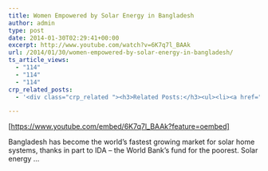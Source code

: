 ```yaml
---
title: Women Empowered by Solar Energy in Bangladesh
author: admin
type: post
date: 2014-01-30T02:29:41+00:00
excerpt: http://www.youtube.com/watch?v=6K7q7l_BAAk
url: /2014/01/30/women-empowered-by-solar-energy-in-bangladesh/
ts_article_views:
  - "114"
  - "114"
  - "114"
crp_related_posts:
  - '<div class="crp_related "><h3>Related Posts:</h3><ul><li><a href="https://scdhub.org/2017/12/29/women-and-water-a-video-by-water-for-people-3/"    ><img src="https://scdhub.org/wp-content/uploads/2017/12/women-and-water-a-video-by-water-150x150.jpg" alt="Women and Water &#8211; a Video by Water For People" title="Women and Water &#8211; a Video by Water For People" width="150" height="150" class="crp_thumb crp_featured" /><span class="crp_title">Women and Water &#8211; a Video by Water For People</span></a></li><li><a href="https://scdhub.org/2017/12/25/wastewater-treatment-and-biosolids-management/"    ><img src="https://scdhub.org/wp-content/uploads/2017/12/wastewater-treatment-and-biosoli-150x150.jpg" alt="Wastewater treatment and Biosolids management" title="Wastewater treatment and Biosolids management" width="150" height="150" class="crp_thumb crp_featured" /><span class="crp_title">Wastewater treatment and Biosolids management</span></a></li><li><a href="https://scdhub.org/2018/01/06/household-and-neighborhood-sanitation-infrastructures-excreta-wastewater-disposal-in-developing-countries/"    ><img src="https://scdhub.org/wp-content/plugins/contextual-related-posts/default.png" alt="Household and neighborhood Sanitation Infrastructures: Excreta, wastewater disposal in developing countries" title="Household and neighborhood Sanitation Infrastructures: Excreta, wastewater disposal in developing countries" width="150" height="150" class="crp_thumb crp_default" /><span class="crp_title">Household and neighborhood Sanitation&hellip;</span></a></li><li><a href="https://scdhub.org/2017/12/29/walking-in-sabinas-shoes-world-vision/"    ><img src="https://scdhub.org/wp-content/uploads/2017/12/walking-in-sabinas-shoes-world-v-150x150.jpg" alt="Walking in Sabinas Shoes &#8211; World Vision" title="Walking in Sabinas Shoes &#8211; World Vision" width="150" height="150" class="crp_thumb crp_featured" /><span class="crp_title">Walking in Sabinas Shoes &#8211; World Vision</span></a></li><li><a href="https://scdhub.org/2017/05/18/unemployed-transform-used-tires-into-shoes-at-detroit-treads/"    ><img src="https://scdhub.org/wp-content/uploads/2017/05/unemployed-transform-used-tires-into-shoes-at-detroit-treads-150x150.jpg" alt="Empowered Transform Used Tires Into Shoes At Detroit Treads" title="Empowered Transform Used Tires Into Shoes At Detroit Treads" width="150" height="150" class="crp_thumb crp_featured" /><span class="crp_title">Empowered Transform Used Tires Into Shoes At Detroit Treads</span></a></li><li><a href="https://scdhub.org/2017/07/05/the-amazingly-beautiful-sakura-tiny-house-has-style/"    ><img src="https://scdhub.org/wp-content/uploads/2017/07/the-amazingly-beautiful-sakura-tiny-house-has-style-150x150.jpg" alt="Space Efficient Tiny Houses by Minimaliste Homes" title="Space Efficient Tiny Houses by Minimaliste Homes" width="150" height="150" class="crp_thumb crp_featured" /><span class="crp_title">Space Efficient Tiny Houses by Minimaliste Homes</span></a></li></ul><div class="crp_clear"></div></div>'

---
```

[https://www.youtube.com/embed/6K7q7l_BAAk?feature=oembed] 

Bangladesh has become the world&#8217;s fastest growing market for solar home systems, thanks in part to IDA &#8211; the World Bank&#8217;s fund for the poorest. Solar energy &#8230;